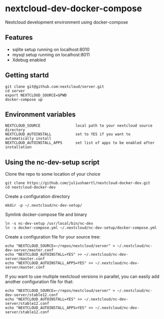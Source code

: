 # nextcloud-dev-docker-compose

Nextcloud development environment using docker-compose 

## Features

- sqlite setup running on localhost:8010
- mysql setup running on localhost:8011
- Xdebug enabled

## Getting startd

    git clone git@github.com:nextcloud/server.git
    cd server
    export NEXTCLOUD_SOURCE=$PWD
    docker-compose up

## Environment variables

	NEXTCLOUD_SOURCE				local path to your nextcloud source directory
	NEXTCLOUD_AUTOINSTALL			set to YES if you want to automatically install 
	NEXTCLOUD_AUTOINSTALL_APPS		set list of apps to be enabled after installation

## Using the nc-dev-setup script

Clone the repo to some location of your choice

    git clone https://github.com/juliushaertl/nextcloud-docker-dev.git
    cd nextcloud-docker-dev

Create a configuration directory

    mkdir -p ~/.nextcloud/nc-dev-setup/

Symlink docker-compose file and binary
    
    ln -s nc-dev-setup /usr/local/bin/nc-dev
    ln -s docker-compose.yml ~/.nextcloud/nc-dev-setup/docker-compose.yml

Create a configuration file for your source tree:

    echo "NEXTCLOUD_SOURCE=~/repos/nextcloud/server" > ~/.nextcloud/nc-dev-server/master.conf
    echo "NEXTCLOUD_AUTOINSTALL=YES" >> ~/.nextcloud/nc-dev-server/master.conf
    echo "NEXTCLOUD_AUTOINSTALL_APPS=YES" >> ~/.nextcloud/nc-dev-server/master.conf

If you want to use multiple nextcloud versions in parallel, you can easily add another configuration file for that:


    echo "NEXTCLOUD_SOURCE=~/repos/nextcloud/server" > ~/.nextcloud/nc-dev-server/stable12.conf
    echo "NEXTCLOUD_AUTOINSTALL=YES" >> ~/.nextcloud/nc-dev-server/stable12.conf
    echo "NEXTCLOUD_AUTOINSTALL_APPS=YES" >> ~/.nextcloud/nc-dev-server/stable12.conf







